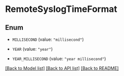 # RemoteSyslogTimeFormat

## Enum


* `MILLISECOND` (value: `"millisecond"`)

* `YEAR` (value: `"year"`)

* `YEAR_MILLISECOND` (value: `"year millisecond"`)


[[Back to Model list]](../README.md#documentation-for-models) [[Back to API list]](../README.md#documentation-for-api-endpoints) [[Back to README]](../README.md)


